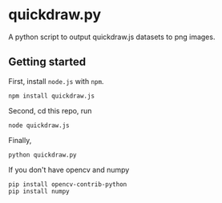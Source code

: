 # quickdraw.py
A python script to output quickdraw.js datasets to png images.

## Getting started
First, install `node.js` with `npm`.

```batch
npm install quickdraw.js
```

Second, cd this repo, run 
```batch
node quickdraw.js
```

Finally,
```batch
python quickdraw.py
```

If you don't have opencv and numpy

```batch
pip install opencv-contrib-python
pip install numpy
```
